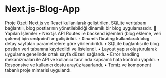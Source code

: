 # Next.js-Blog-App
Proje Özeti
Next.js ve React kullanılarak geliştirilen, SQLite veritabanı bağlantılı, blog postlarının yönetilebildiği dinamik bir blog uygulamasıdır.
📌 Yapılan İşlemler
•	Next.js API Routes ile backend işlemleri (blog ekleme, veri çekme) için endpoint’ler geliştirildi.
•	Dinamik Routing kullanılarak blog detay sayfaları parametrelere göre yönlendirildi.
•	SQLite bağlantısı ile blog postları veri tabanına kaydedildi ve listelendi.
•	Layout yapısı oluşturularak uygulama genelinde ortak sayfa düzeni sağlandı.
•	Error handling mekanizmaları ile API ve kullanıcı tarafında kapsamlı hata kontrolü yapıldı.
•	Responsive ve kullanıcı dostu arayüz tasarlandı.
•	Temiz ve komponent tabanlı proje mimarisi uygulandı.

